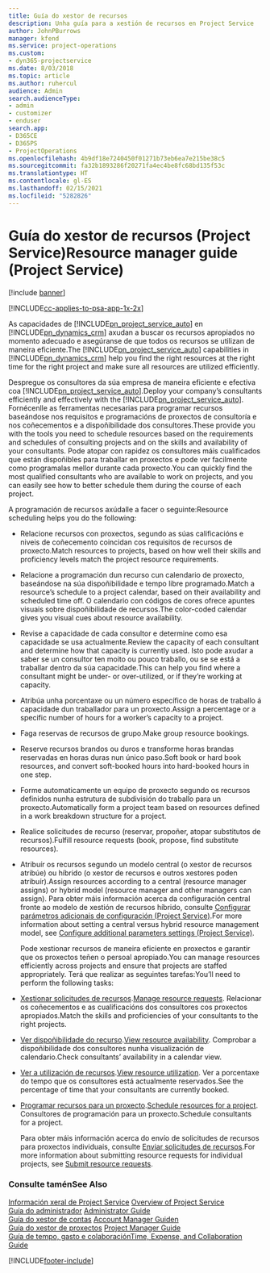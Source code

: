 ```yaml
---
title: Guía do xestor de recursos
description: Unha guía para a xestión de recursos en Project Service
author: JohnPBurrows
manager: kfend
ms.service: project-operations
ms.custom:
- dyn365-projectservice
ms.date: 8/03/2018
ms.topic: article
ms.author: ruhercul
audience: Admin
search.audienceType:
- admin
- customizer
- enduser
search.app:
- D365CE
- D365PS
- ProjectOperations
ms.openlocfilehash: 4b9df18e7240450f01271b73eb6ea7e215be38c5
ms.sourcegitcommit: fa32b1893286f20271fa4ec4be8fc68bd135f53c
ms.translationtype: HT
ms.contentlocale: gl-ES
ms.lasthandoff: 02/15/2021
ms.locfileid: "5282826"
---
```

# <a name="resource-manager-guide-project-service"></a><span data-ttu-id="b449b-103">Guía do xestor de recursos (Project Service)</span><span class="sxs-lookup"><span data-stu-id="b449b-103">Resource manager guide (Project Service)</span></span>

[!include [banner](../includes/psa-now-project-operations.md)]

[!INCLUDE[cc-applies-to-psa-app-1x-2x](../includes/cc-applies-to-psa-app-1x-2x.md)]

<span data-ttu-id="b449b-104">As capacidades de [!INCLUDE[pn_project_service_auto](../includes/pn-project-service-auto.md)] en [!INCLUDE[pn_dynamics_crm](../includes/pn-dynamics-crm.md)] axudan a buscar os recursos apropiados no momento adecuado e asegúranse de que todos os recursos se utilizan de maneira eficiente.</span><span class="sxs-lookup"><span data-stu-id="b449b-104">The [!INCLUDE[pn_project_service_auto](../includes/pn-project-service-auto.md)] capabilities in [!INCLUDE[pn_dynamics_crm](../includes/pn-dynamics-crm.md)] help you find the right resources at the right time for the right project and make sure all resources are utilized efficiently.</span></span>  
  
 <span data-ttu-id="b449b-105">Despregue os consultores da súa empresa de maneira eficiente e efectiva coa [!INCLUDE[pn_project_service_auto](../includes/pn-project-service-auto.md)].</span><span class="sxs-lookup"><span data-stu-id="b449b-105">Deploy your company’s consultants efficiently and effectively with the [!INCLUDE[pn_project_service_auto](../includes/pn-project-service-auto.md)].</span></span> <span data-ttu-id="b449b-106">Fornécenlle as ferramentas necesarias para programar recursos baseándose nos requisitos e programacións de proxectos de consultoría e nos coñecementos e a dispoñibilidade dos consultores.</span><span class="sxs-lookup"><span data-stu-id="b449b-106">These provide you with the tools you need to schedule resources based on the requirements and schedules of consulting projects and on the skills and availability of your consultants.</span></span> <span data-ttu-id="b449b-107">Pode atopar con rapidez os consultores máis cualificados que están dispoñibles para traballar en proxectos e pode ver facilmente como programalas mellor durante cada proxecto.</span><span class="sxs-lookup"><span data-stu-id="b449b-107">You can quickly find the most qualified consultants who are available to work on projects, and you can easily see how to better schedule them during the course of each project.</span></span>  
  
 <span data-ttu-id="b449b-108">A programación de recursos axúdalle a facer o seguinte:</span><span class="sxs-lookup"><span data-stu-id="b449b-108">Resource scheduling helps you do the following:</span></span>  
  
- <span data-ttu-id="b449b-109">Relacione recursos con proxectos, segundo as súas calificacións e niveis de coñecemento coincidan cos requisitos de recursos de proxecto.</span><span class="sxs-lookup"><span data-stu-id="b449b-109">Match resources to projects, based on how well their skills and proficiency levels match the project resource requirements.</span></span>  
  
- <span data-ttu-id="b449b-110">Relacione a programación dun recurso cun calendario de proxecto, baseándose na súa dispoñibilidade e tempo libre programado.</span><span class="sxs-lookup"><span data-stu-id="b449b-110">Match a resource’s schedule to a project calendar, based on their availability and scheduled time off.</span></span> <span data-ttu-id="b449b-111">O calendario con códigos de cores ofrece apuntes visuais sobre dispoñibilidade de recursos.</span><span class="sxs-lookup"><span data-stu-id="b449b-111">The color-coded calendar gives you visual cues about resource availability.</span></span>  
  
- <span data-ttu-id="b449b-112">Revise a capacidade de cada consultor e determine como esa capacidade se usa actualmente.</span><span class="sxs-lookup"><span data-stu-id="b449b-112">Review the capacity of each consultant and determine how that capacity is currently used.</span></span> <span data-ttu-id="b449b-113">Isto pode axudar a saber se un consultor ten moito ou pouco traballo, ou se se está a traballar dentro da súa capacidade.</span><span class="sxs-lookup"><span data-stu-id="b449b-113">This can help you find where a consultant might be under- or over-utilized, or if they’re working at capacity.</span></span>  
  
- <span data-ttu-id="b449b-114">Atribúa unha porcentaxe ou un número específico de horas de traballo á capacidade dun traballador para un proxecto.</span><span class="sxs-lookup"><span data-stu-id="b449b-114">Assign a percentage or a specific number of hours for a worker’s capacity to a project.</span></span>  
  
- <span data-ttu-id="b449b-115">Faga reservas de recursos de grupo.</span><span class="sxs-lookup"><span data-stu-id="b449b-115">Make group resource bookings.</span></span>  
  
- <span data-ttu-id="b449b-116">Reserve recursos brandos ou duros e transforme horas brandas reservadas en horas duras nun único paso.</span><span class="sxs-lookup"><span data-stu-id="b449b-116">Soft book or hard book resources, and convert soft-booked hours into hard-booked hours in one step.</span></span>  
  
- <span data-ttu-id="b449b-117">Forme automaticamente un equipo de proxecto segundo os recursos definidos nunha estrutura de subdivisión do traballo para un proxecto.</span><span class="sxs-lookup"><span data-stu-id="b449b-117">Automatically form a project team based on resources defined in a work breakdown structure for a project.</span></span>  
  
- <span data-ttu-id="b449b-118">Realice solicitudes de recurso (reservar, propoñer, atopar substitutos de recursos).</span><span class="sxs-lookup"><span data-stu-id="b449b-118">Fulfill resource requests (book, propose, find substitute resources).</span></span>  
  
- <span data-ttu-id="b449b-119">Atribuír os recursos segundo un modelo central (o xestor de recursos atribúe) ou híbrido (o xestor de recursos e outros xestores poden atribuír).</span><span class="sxs-lookup"><span data-stu-id="b449b-119">Assign resources according to a central (resource manager assigns) or hybrid model (resource manager and other managers can assign).</span></span> <span data-ttu-id="b449b-120">Para obter máis información acerca da configuración central fronte ao modelo de xestión de recursos híbrido, consulte [Configurar parámetros adicionais de configuración (Project Service)](../psa/configure-additional-parameters-settings.md).</span><span class="sxs-lookup"><span data-stu-id="b449b-120">For more information about setting a central versus hybrid resource management model, see [Configure additional parameters settings (Project Service)](../psa/configure-additional-parameters-settings.md).</span></span>  
  
  <span data-ttu-id="b449b-121">Pode xestionar recursos de maneira eficiente en proxectos e garantir que os proxectos teñen o persoal apropiado.</span><span class="sxs-lookup"><span data-stu-id="b449b-121">You can manage resources efficiently across projects and ensure that projects are staffed appropriately.</span></span> <span data-ttu-id="b449b-122">Terá que realizar as seguintes tarefas:</span><span class="sxs-lookup"><span data-stu-id="b449b-122">You’ll need to perform the following tasks:</span></span>  
  
- <span data-ttu-id="b449b-123">[Xestionar solicitudes de recursos](../psa/manage-resource-requests.md).</span><span class="sxs-lookup"><span data-stu-id="b449b-123">[Manage resource requests](../psa/manage-resource-requests.md).</span></span> <span data-ttu-id="b449b-124">Relacionar os coñecementos e as cualificacións dos consultores cos proxectos apropiados.</span><span class="sxs-lookup"><span data-stu-id="b449b-124">Match the skills and proficiencies of your consultants to the right projects.</span></span>  
  
- <span data-ttu-id="b449b-125">[Ver dispoñibilidade do recurso](../psa/view-resource-availability.md).</span><span class="sxs-lookup"><span data-stu-id="b449b-125">[View resource availability](../psa/view-resource-availability.md).</span></span> <span data-ttu-id="b449b-126">Comprobar a dispoñibilidade dos consultores nunha visualización de calendario.</span><span class="sxs-lookup"><span data-stu-id="b449b-126">Check consultants’ availability in a calendar view.</span></span>  
  
- <span data-ttu-id="b449b-127">[Ver a utilización de recursos](../psa/view-resource-utilization.md).</span><span class="sxs-lookup"><span data-stu-id="b449b-127">[View resource utilization](../psa/view-resource-utilization.md).</span></span> <span data-ttu-id="b449b-128">Ver a porcentaxe do tempo que os consultores está actualmente reservados.</span><span class="sxs-lookup"><span data-stu-id="b449b-128">See the percentage of time that your consultants are currently booked.</span></span>  
  
- <span data-ttu-id="b449b-129">[Programar recursos para un proxecto](../psa/schedule-resources-project.md).</span><span class="sxs-lookup"><span data-stu-id="b449b-129">[Schedule resources for a project](../psa/schedule-resources-project.md).</span></span> <span data-ttu-id="b449b-130">Consultores de programación para un proxecto.</span><span class="sxs-lookup"><span data-stu-id="b449b-130">Schedule consultants for a project.</span></span>  
  
  <span data-ttu-id="b449b-131">Para obter máis información acerca do envío de solicitudes de recursos para proxectos individuais, consulte [Enviar solicitudes de recursos](../psa/submit-resource-requests.md).</span><span class="sxs-lookup"><span data-stu-id="b449b-131">For more information about submitting resource requests for individual projects, see [Submit resource requests](../psa/submit-resource-requests.md).</span></span>  
  
### <a name="see-also"></a><span data-ttu-id="b449b-132">Consulte tamén</span><span class="sxs-lookup"><span data-stu-id="b449b-132">See Also</span></span>  
 <span data-ttu-id="b449b-133">[Información xeral de Project Service](../psa/overview.md) </span><span class="sxs-lookup"><span data-stu-id="b449b-133">[Overview of Project Service](../psa/overview.md) </span></span>  
 <span data-ttu-id="b449b-134">[Guía do administrador](../psa/admin-guide.md) </span><span class="sxs-lookup"><span data-stu-id="b449b-134">[Administrator Guide](../psa/admin-guide.md) </span></span>  
 <span data-ttu-id="b449b-135">[Guía do xestor de contas](../psa/account-manager-guide.md) </span><span class="sxs-lookup"><span data-stu-id="b449b-135">[Account Manager Guiden](../psa/account-manager-guide.md) </span></span>  
 <span data-ttu-id="b449b-136">[Guía do xestor de proxectos](../psa/project-manager-guide.md) </span><span class="sxs-lookup"><span data-stu-id="b449b-136">[Project Manager Guide](../psa/project-manager-guide.md) </span></span>  
 [<span data-ttu-id="b449b-137">Guía de tempo, gasto e colaboración</span><span class="sxs-lookup"><span data-stu-id="b449b-137">Time, Expense, and Collaboration Guide</span></span>](../psa/time-expense-collaboration-guide.md)


[!INCLUDE[footer-include](../includes/footer-banner.md)]